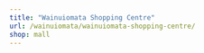 ```yaml
---
title: "Wainuiomata Shopping Centre"
url: /wainuiomata/wainuiomata-shopping-centre/
shop: mall
---
```

